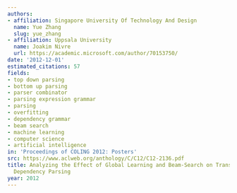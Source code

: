 ```yaml
---
authors:
- affiliation: Singapore University Of Technology And Design
  name: Yue Zhang
  slug: yue_zhang
- affiliation: Uppsala University
  name: Joakim Nivre
  url: https://academic.microsoft.com/author/70153750/
date: '2012-12-01'
estimated_citations: 57
fields:
- top down parsing
- bottom up parsing
- parser combinator
- parsing expression grammar
- parsing
- overfitting
- dependency grammar
- beam search
- machine learning
- computer science
- artificial intelligence
in: 'Proceedings of COLING 2012: Posters'
src: https://www.aclweb.org/anthology/C/C12/C12-2136.pdf
title: Analyzing the Effect of Global Learning and Beam-Search on Transition-Based
  Dependency Parsing
year: 2012
---
```

